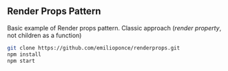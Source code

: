 ## Render Props Pattern

Basic example of Render props pattern. Classic approach (_render property_, not children as a function)

```sh
git clone https://github.com/emilioponce/renderprops.git
npm install
npm start
```

